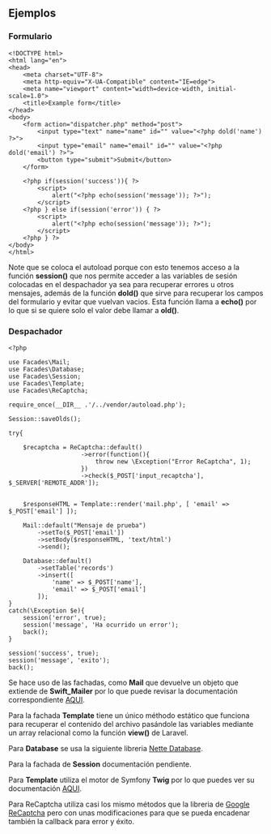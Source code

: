 ## Ejemplos ##

### Formulario ###

<?php include('../vendor/autoload.php') ?>

    <!DOCTYPE html>
    <html lang="en">
    <head>
        <meta charset="UTF-8">
        <meta http-equiv="X-UA-Compatible" content="IE=edge">
        <meta name="viewport" content="width=device-width, initial-scale=1.0">
        <title>Example form</title>
    </head>
    <body>
        <form action="dispatcher.php" method="post">
            <input type="text" name="name" id="" value="<?php dold('name') ?>">
            <input type="email" name="email" id="" value="<?php dold('email') ?>">
            <button type="submit">Submit</button>
        </form>

        <?php if(session('success')){ ?>
            <script>
                alert("<?php echo(session('message')); ?>");
            </script>
        <?php } else if(session('error')) { ?>
            <script>
                alert("<?php echo(session('message')); ?>");
            </script>
        <?php } ?>
    </body>
    </html>

Note que se coloca el autoload porque con esto tenemos acceso a la función __session()__
que nos permite acceder a las variables de sesión colocadas en el despachador ya sea
para recuperar errores u otros mensajes, además de la función __dold()__ que sirve para
recuperar los campos del formulario y evitar que vuelvan vacios. Esta función llama a __echo()__ por lo que si se quiere solo el valor debe llamar a __old()__.

### Despachador ###
    <?php 

    use Facades\Mail;
    use Facades\Database;
    use Facades\Session;
    use Facades\Template;
    use Facades\ReCaptcha;

    require_once(__DIR__ .'/../vendor/autoload.php');

    Session::saveOlds();

    try{

        $recaptcha = ReCaptcha::default()
                        ->error(function(){
                            throw new \Exception("Error ReCaptcha", 1);
                        })
                        ->check($_POST['input_recaptcha'], $_SERVER['REMOTE_ADDR']);


        $responseHTML = Template::render('mail.php', [ 'email' => $_POST['email'] ]);

        Mail::default("Mensaje de prueba")
            ->setTo($_POST['email'])
            ->setBody($responseHTML, 'text/html')
            ->send();

        Database::default()
            ->setTable('records')
            ->insert([
                'name' => $_POST['name'],
                'email' => $_POST['email']
            ]);
    }
    catch(\Exception $e){
        session('error', true);
        session('message', 'Ha ocurrido un error');
        back();
    }

    session('success', true);
    session('message', 'exito');
    back();

Se hace uso de las fachadas, como __Mail__ que devuelve un objeto que extiende de 
__Swift_Mailer__ por lo que puede revisar la documentación correspondiente [AQUI](https://swiftmailer.symfony.com/docs/introduction.html).

Para la fachada __Template__ tiene un único méthodo estático que funciona para recuperar
el contenido del archivo pasándole las variables mediante un array relacional como la función __view()__ de Laravel.

Para __Database__ se usa la siguiente libreria [Nette Database](https://doc.nette.org/en/3.1/database).

Para la fachada de __Session__ documentación pendiente.

Para __Template__ utiliza el motor de Symfony __Twig__ por lo que puedes ver su documentación [AQUI](https://twig.symfony.com/).

Para ReCaptcha utiliza casi los mismo métodos que la libreria de [Google ReCaptcha](https://packagist.org/packages/google/recaptcha) pero con unas modificaciones para que se pueda encadenar también la callback para error y éxito.